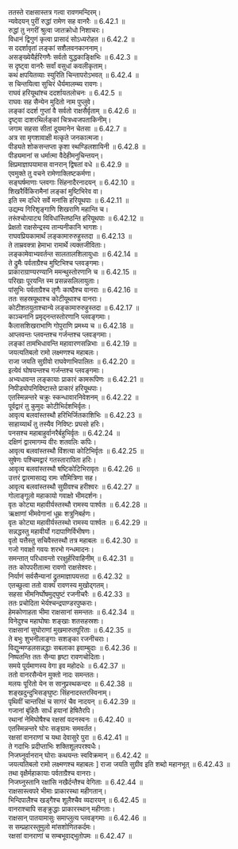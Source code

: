 

  
ततस्ते राक्षसास्तत्र गत्वा रावणमन्दिरम्।  
न्यवेदयन् पुरीं रुद्धां रामेण सह वानरैः ॥ 6.42.1 ॥   
रुद्धां तु नगरीं श्रुत्वा जातक्रोधो निशाचरः।  
विधानं द्विगुणं कृत्वा प्रासादं सोऽध्यरोहत ॥ 6.42.2 ॥   
स ददर्शावृतां लङ्कां सशैलवनकाननाम्।  
असङ्ख्येयैर्हरिगणैः सर्वतो युद्धकाङ्क्षिभिः ॥ 6.42.3 ॥   
स दृष्ट्वा वानरैः सर्वां वसुधां कवलीकृताम्।  
कथं क्षपयितव्याः स्युरिति चिन्तापरोऽभवत् ॥ 6.42.4 ॥   
स चिन्तयित्वा सुचिरं धैर्यमालम्ब्य रावणः।  
राघवं हरियूथांश्च ददर्शायतलोचनः ॥ 6.42.5 ॥   
राघवः सह सैन्येन मुदितो नाम पुप्लुवे।  
लङ्कां ददर्श गुप्तां वै सर्वतो राक्षसैर्वृताम् ॥ 6.42.6 ॥   
दृष्ट्वा दाशरथिर्लङ्कां चित्रध्वजपताकिनीम्।  
जगाम सहसा सीतां दूयमानेन चेतसा ॥ 6.42.7 ॥   
अत्र सा मृगशावाक्षी मत्कृते जनकात्मजा।  
पीड्यते शोकसन्तप्ता कृशा स्थण्डिलशायिनी ॥ 6.42.8 ॥   
पीड्यमानां स धर्मात्मा वैदेहीमनुचिन्तयन्।  
क्षिप्रमाज्ञापयामास वानरान् द्विषतां वधे ॥ 6.42.9 ॥   
एवमुक्ते तु वचने रामेणाक्लिष्टकर्मणा।  
सङ्घर्षमाणाः प्लवगाः सिंहनादैरनादयन् ॥ 6.42.10 ॥   
शिखरैर्विकिरामैनां लङ्कां मुष्टिभिरेव वा।  
इति स्म दधिरे सर्वे मनांसि हरियूथपाः ॥ 6.42.11 ॥   
उद्यम्य गिरिशृङ्गाणि शिखराणि महान्ति च।  
तरूंश्चोत्पाट्य विविधांस्तिष्ठन्ति हरियूथपाः ॥ 6.42.12 ॥   
प्रेक्षतो राक्षसेन्द्रस्य तान्यनीकानि भागशः।  
राघवप्रियकामार्थं लङ्कामारुरुहुस्तदा ॥ 6.42.13 ॥   
ते ताम्रवक्त्रा हेमाभा रामार्थे त्यक्तजीविताः।  
लङ्कामेवाभ्यवर्तन्त सालतालशिलायुधाः ॥ 6.42.14 ॥   
ते द्रुमैः पर्वताग्रैश्च मुष्टिभिश्च प्लवङ्गमाः।  
प्राकाराग्राण्यरण्यानि ममन्थुस्तोरणानि च ॥ 6.42.15 ॥   
परिखाः पूरयन्ति स्म प्रसन्नसलिलायुताः।  
पांसुभिः पर्वताग्रैश्च तृणैः काष्ठैश्च वानराः ॥ 6.42.16 ॥   
ततः सहस्रयूथाश्च कोटीयूथाश्च वानराः।  
कोटीशतयुताश्चान्ये लङ्कामारुरुहुस्तदा ॥ 6.42.17 ॥   
काञ्चनानि प्रमृद्नन्तस्तोरणानि प्लवङ्गमाः।  
कैलासशिखराभाणि गोपुराणि प्रमथ्य च ॥ 6.42.18 ॥   
आप्लवन्तः प्लवन्तश्च गर्जन्तश्च प्लवङ्गमाः।  
लङ्कां तामभिधावन्ति महावारणसन्निभाः ॥ 6.42.19 ॥   
जयत्यतिबलो रामो लक्ष्मणश्च महाबलः।  
राजा जयति सुग्रीवो राघवेणाभिपालितः ॥ 6.42.20 ॥   
इत्येवं घोषयन्तश्च गर्जन्तश्च प्लवङ्गमाः।  
अभ्यधावन्त लङ्कायाः प्राकारं कामरूपिणः ॥ 6.42.21 ॥   
निपीड्योपनिविष्टास्ते प्राकारं हरियूथपाः।  
एतस्मिन्नन्तरे चक्रुः स्कन्धावारनिवेशनम् ॥ 6.42.22 ॥   
पूर्वद्वारं तु कुमुदः कोटीभिर्दशभिर्वृतः।  
आवृत्य बलवांस्तस्थौ हरिभिर्जितकाशिभिः ॥ 6.42.23 ॥   
साहाय्यार्थं तु तस्यैव निविष्टः प्रघसो हरिः।  
पनसश्च महाबाहुर्वानरैर्बहुभिर्वृतः ॥ 6.42.24 ॥   
दक्षिणं द्वारमागम्य वीरः शतवलिः कपिः।  
आवृत्य बलवांस्तस्थौ विंशत्या कोटिभिर्वृतः ॥ 6.42.25 ॥   
सुषेणः पश्चिमद्वारं गतस्तारापिता हरिः।  
आवृत्य बलवांस्तस्थौ षष्टिकोटिभिरावृतः ॥ 6.42.26 ॥   
उत्तरं द्वारमासाद्य रामः सौमित्रिणा सह।  
आवृत्य बलवांस्तस्थौ सुग्रीवश्च हरीश्वरः ॥ 6.42.27 ॥   
गोलाङ्गूलो महाकायो गवाक्षो भीमदर्शनः।  
वृतः कोट्या महावीर्यस्तस्थौ रामस्य पार्श्वतः ॥ 6.42.28 ॥   
ऋक्षाणां भीमवेगानां धूम्रः शत्रुनिबर्हणः।  
वृतः कोट्या महावीर्यस्तस्थो रामस्य पार्श्वतः ॥ 6.42.29 ॥   
सन्नद्धस्तु महावीर्यो गदापाणिर्विभीषणः।  
वृतो यत्तैस्तु सचिवैस्तस्थौ तत्र महाबलः ॥ 6.42.30 ॥   
गजो गवाक्षो गवयः शरभो गन्धमादनः।  
समन्तात् परिधावन्तो ररक्षुर्हरिवाहिनीम् ॥ 6.42.31 ॥   
ततः कोपपरीतात्मा रावणो राक्षसेश्वरः।  
निर्याणं सर्वसैन्यानां द्रुतमाज्ञापयत्तदा ॥ 6.42.32 ॥   
एतच्छुत्वा ततो वाक्यं रावणस्य मुखोद्गतम्।  
सहसा भीमनिर्घोषमुद्घुष्टं रजनीचरैः ॥ 6.42.33 ॥   
ततः प्रचोदिता भेर्यश्चन्द्रपाण्डरपुष्कराः।  
हेमकोणाहता भीमा राक्षसानां समन्ततः ॥ 6.42.34 ॥   
विनेदुश्च महाघोषाः शङ्खाः शतसहस्रशः।  
राक्षसानां सुघोराणां मुखमारुतपूरिताः ॥ 6.42.35 ॥   
ते बभुः शुभनीलाङ्गाः सशङ्का रजनीचराः।  
विद्युन्मण्डलसन्नद्धाः सबलाका इवाम्बुदाः ॥ 6.42.36 ॥   
निष्पतन्ति ततः सैन्या हृष्टा रावणचोदिताः।  
समये पूर्यमाणस्य वेगा इव महोदधेः ॥ 6.42.37 ॥   
ततो वानरसैन्येन मुक्तो नादः समन्ततः।  
मलयः पूरितो येन स सानुप्रस्थकन्दरः ॥ 6.42.38 ॥   
शङ्खदुन्दुभिसङ्घुष्टः सिंहनादस्तरस्विनाम्।  
पृथिवीं चान्तरिक्षं च सागरं चैव नादयन् ॥ 6.42.39 ॥   
गजानां बृंहितैः सार्धं हयानां हेषितैरपि।  
रथानां नेमिघोषैश्च रक्षसां वदनस्वनः ॥ 6.42.40 ॥   
एतस्मिन्नन्तरे घोरः सङ्ग्रामः समवर्तत।  
रक्षसां वानराणां च यथा देवासुरे पुरा ॥ 6.42.41 ॥   
ते गदाभिः प्रदीप्ताभिः शक्तिशूलपरश्वधैः।  
निजघ्नुर्वानरान् घोराः कथयन्तः स्वविक्रमान् ॥ 6.42.42 ॥   
जयत्यतिबलो रामो लक्ष्मणश्च महाबलः ] राजा जयति सुग्रीव इति शब्दो महानभूत् ॥ 6.42.43 ॥   
तथा वृक्षैर्महाकायाः पर्वताग्रैश्च वानराः।  
निजघ्नुस्तानि रक्षांसि नखैर्दन्तैश्च वेगिताः ॥ 6.42.44 ॥   
राक्षसास्त्वपरे भीमाः प्राकारस्था महीगतान्।  
भिन्दिपालैश्च खड्गैश्च शूलैश्चैव व्यदारयन् ॥ 6.42.45 ॥   
वानराश्चापि सङ्क्रुद्धाः प्राकारस्थान् महीगताः।  
राक्षसान् पातयामासुः समाप्लुत्य प्लवङ्गमाः ॥ 6.42.46 ॥   
स सम्प्रहारस्तुमुलो मांसशोणितकर्दमः।  
रक्षसां वानराणां च सम्बभूवाद्भुतोपमः ॥ 6.42.47 ॥   
